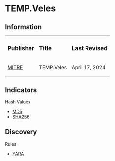 # TEMP.Veles

## Information
<table>
  <tr>
    <td>
      <h3>Publisher</h3>
    </td>
    <td>
      <h3>Title</h3>
    </td>
    <td>
      <h3>Last Revised</h3>
    </td>
  </tr>
  <tr>
    <td>
      <a href="https://attack.mitre.org/groups/G0088/">MITRE</a>
    </td>
    <td>
      <p>TEMP.Veles</p>
    </td>
    <td>
      <p>April 17, 2024</p>
    </td>
  </tr>
</table>

## Indicators
Hash Values
- <a href="https://github.com/PudgyDragon/IOCs/blob/main/All/TEMP.Veles/samples.md5">MD5</a>
- <a href="https://github.com/PudgyDragon/IOCs/blob/main/All/TEMP.Veles/samples.sha256">SHA256</a>

## Discovery
Rules
- <a href="https://github.com/PudgyDragon/IOCs/blob/main/All/TEMP.Veles/rules.yara">YARA</a>
